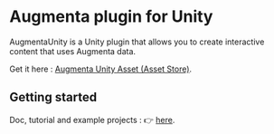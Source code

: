# Augmenta plugin for Unity

AugmentaUnity is a Unity plugin that allows you to create interactive content that uses Augmenta data.

Get it here : [Augmenta Unity Asset (Asset Store)](https://assetstore.unity.com/packages/tools/integration/augmenta-for-unity-206658).

## Getting started

Doc, tutorial and example projects : 👉 [here](https://docs.augmenta.tech/).
